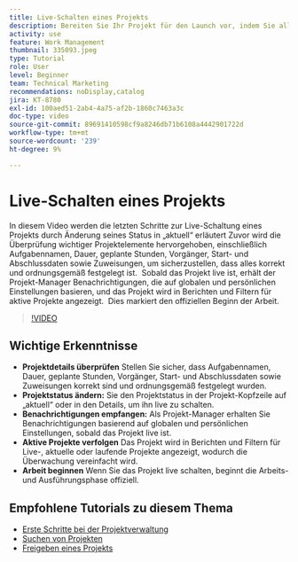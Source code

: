 ```yaml
---
title: Live-Schalten eines Projekts
description: Bereiten Sie Ihr Projekt für den Launch vor, indem Sie alle wichtigen Details überprüfen, seinen Status auf „aktuell“ festlegen und Benachrichtigungen und Berichte aktivieren, um die Arbeit offiziell zu beginnen.
activity: use
feature: Work Management
thumbnail: 335093.jpeg
type: Tutorial
role: User
level: Beginner
team: Technical Marketing
recommendations: noDisplay,catalog
jira: KT-8780
exl-id: 100aed51-2ab4-4a75-af2b-1860c7463a3c
doc-type: video
source-git-commit: 89691410598cf9a8246db71b6108a4442901722d
workflow-type: tm+mt
source-wordcount: '239'
ht-degree: 9%

---
```


# Live-Schalten eines Projekts

In diesem Video werden die letzten Schritte zur Live-Schaltung eines Projekts durch Änderung seines Status in „aktuell“ erläutert&#x200B; Zuvor wird die Überprüfung wichtiger Projektelemente hervorgehoben, einschließlich Aufgabennamen, Dauer, geplante Stunden, Vorgänger, Start- und Abschlussdaten sowie Zuweisungen, um sicherzustellen, dass alles korrekt und ordnungsgemäß festgelegt ist. &#x200B; Sobald das Projekt live ist, erhält der Projekt-Manager Benachrichtigungen, die auf globalen und persönlichen Einstellungen basieren, und das Projekt wird in Berichten und Filtern für aktive Projekte angezeigt. &#x200B; Dies markiert den offiziellen Beginn der Arbeit. &#x200B;

>[!VIDEO](https://video.tv.adobe.com/v/335093/?quality=12&learn=on&enablevpops)

## Wichtige Erkenntnisse

* **Projektdetails überprüfen** Stellen Sie sicher, dass Aufgabennamen, Dauer, geplante Stunden, Vorgänger, Start- und Abschlussdaten sowie Zuweisungen korrekt sind und ordnungsgemäß festgelegt wurden. &#x200B;
* **Projektstatus ändern:** Sie den Projektstatus in der Projekt-Kopfzeile auf „aktuell“ oder in den Details, um ihn live zu schalten. &#x200B;
* **Benachrichtigungen empfangen:** Als Projekt-Manager erhalten Sie Benachrichtigungen basierend auf globalen und persönlichen Einstellungen, sobald das Projekt live ist. &#x200B;
* **Aktive Projekte verfolgen** Das Projekt wird in Berichten und Filtern für Live-, aktuelle oder laufende Projekte angezeigt, wodurch die Überwachung vereinfacht wird. &#x200B;
* **Arbeit beginnen** Wenn Sie das Projekt live schalten, beginnt die Arbeits- und Ausführungsphase offiziell. &#x200B;



## Empfohlene Tutorials zu diesem Thema

* [Erste Schritte bei der Projektverwaltung](/help/manage-work/projects/getting-started-manage-a-project.md)
* [Suchen von Projekten](/help/manage-work/projects/find-projects.md)
* [Freigeben eines Projekts](/help/manage-work/projects/share-a-project.md)
